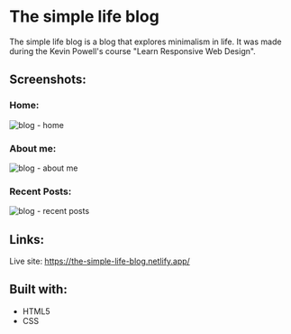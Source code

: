 # The simple life blog
The simple life blog is a blog that explores minimalism in life. It was made during the Kevin Powell's course "Learn Responsive Web Design".
## Screenshots:
### Home:
![blog - home](https://user-images.githubusercontent.com/111454100/220053621-f16ac57e-fb28-4862-ba49-b84e41a43cb3.png)
### About me:
![blog - about me](https://user-images.githubusercontent.com/111454100/220053637-fc3c4884-26ba-4372-9e82-3e0fd1c542ce.png)
### Recent Posts:
![blog - recent posts](https://user-images.githubusercontent.com/111454100/220053657-daa8d548-e2f2-412c-a9a3-40d2db3b9968.png)
## Links:
Live site: https://the-simple-life-blog.netlify.app/
## Built with:
* HTML5
* CSS
